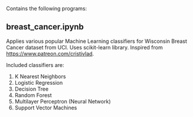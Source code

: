 Contains the following programs:

breast_cancer.ipynb
-------------------
Applies various popular Machine Learning classifiers for Wisconsin Breast Cancer dataset from UCI. Uses scikit-learn library. Inspired from https://www.patreon.com/cristivlad.

Included classifiers are:
1) K Nearest Neighbors
2) Logistic Regression
3) Decision Tree
4) Random Forest
5) Multilayer Perceptron (Neural Network)
6) Support Vector Machines

